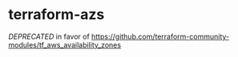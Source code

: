 terraform-azs
=============

*DEPRECATED* in favor of https://github.com/terraform-community-modules/tf_aws_availability_zones

